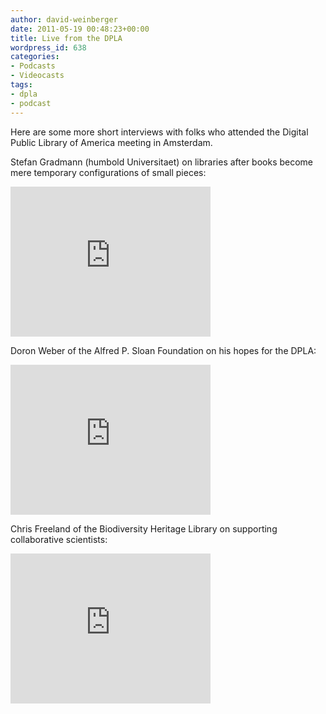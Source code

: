 ```yaml
---
author: david-weinberger
date: 2011-05-19 00:48:23+00:00
title: Live from the DPLA
wordpress_id: 638
categories:
- Podcasts
- Videocasts
tags:
- dpla
- podcast
---
```


Here are some more short interviews with folks who attended the Digital Public Library of America meeting in Amsterdam.

Stefan Gradmann (humbold Universitaet) on libraries after books become mere temporary configurations of small pieces:

<div class="embed-container"><iframe width="320" height="240" src="https://www.youtube.com/embed/CrzSPACnJ0Q" frameborder="0" allowfullscreen></iframe></div>

Doron Weber of the Alfred P. Sloan Foundation on his hopes for the DPLA:

<div class="embed-container"><iframe width="320" height="240" src="https://www.youtube.com/embed/eeFZLMJY57E" frameborder="0" allowfullscreen></iframe></div>

Chris Freeland of the Biodiversity Heritage Library on supporting collaborative scientists:

<div class="embed-container"><iframe width="320" height="240" src="https://www.youtube.com/embed/sKiYpimeGEY" frameborder="0" allowfullscreen></iframe></div>
